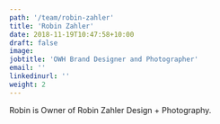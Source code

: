 ```yaml
---
path: '/team/robin-zahler'
title: 'Robin Zahler'
date: 2018-11-19T10:47:58+10:00
draft: false
image: 
jobtitle: 'OWH Brand Designer and Photographer'
email: ''
linkedinurl: ''
weight: 2
---
```

Robin is Owner of Robin Zahler Design + Photography.